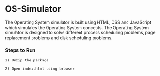 # OS-Simulator

The Operating System simulator is built using HTML, CSS and JavaScript which simulates the Operating System concepts.
The Operating System simulator is designed to solve different process scheduling problems, page replacement problems and disk scheduling problems.


### Steps to Run

```
1) Unzip the package

2) Open index.html using browser
```


